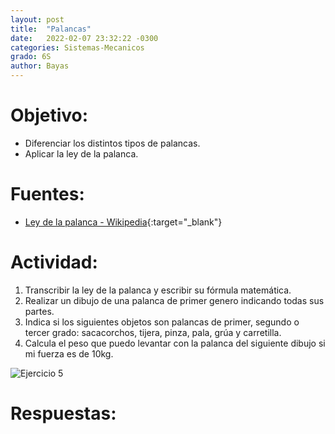 ```yaml
---
layout: post
title:  "Palancas"
date:   2022-02-07 23:32:22 -0300
categories: Sistemas-Mecanicos
grado: 6S
author: Bayas
---
```

# Objetivo:

- Diferenciar los distintos tipos de palancas.
- Aplicar la ley de la palanca.

# Fuentes:

- [Ley de la palanca - Wikipedia](https://es.wikipedia.org/wiki/Palanca#Ley_de_la_palanca){:target="_blank"}

# Actividad:

1. Transcribir la ley de la palanca y escribir su fórmula matemática.
2. Realizar un dibujo de una palanca de primer genero indicando todas sus partes.
3. Indica si los siguientes objetos son palancas de primer, segundo o tercer grado: sacacorchos, tijera, pinza, pala, grúa y carretilla.
4. Calcula el peso que puedo levantar con la palanca del siguiente dibujo si mi fuerza es de 10kg.

![Ejercicio 5](/assets/palancas-file-1)




# Respuestas:
